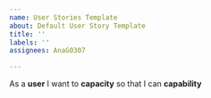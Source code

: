 ```yaml
---
name: User Stories Template
about: Default User Story Template
title: ''
labels: ''
assignees: AnaG0307

---
```


As a **user** I want to **capacity** so that I can **capability**
